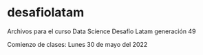 # desafiolatam
Archivos para el curso Data Science Desafío Latam generación 49

Comienzo de clases: Lunes 30 de mayo del 2022
